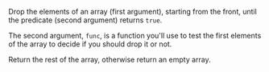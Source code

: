 Drop the elements of an array (first argument), starting from the front, until the predicate (second argument) returns `true`.

The second argument, `func`, is a function you'll use to test the first elements of the array to decide if you should drop it or not.

Return the rest of the array, otherwise return an empty array.
